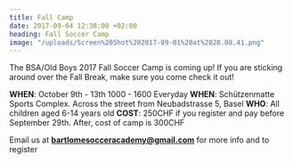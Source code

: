 ```yaml
---
title: Fall Camp
date: 2017-09-04 12:38:00 +02:00
heading: Fall Soccer Camp
image: "/uploads/Screen%20Shot%202017-09-01%20at%2020.08.41.png"
---
```


The BSA/Old Boys 2017 Fall Soccer Camp is coming up! If you are sticking around over the Fall Break, make sure you come check it out!

**WHEN**: October 9th - 13th 1000 - 1600 Everyday
**WHEN**: Schützenmatte Sports Complex. Across the street from Neubadstrasse 5, Basel
**WHO**: All children aged 6-14 years old
**COST**: 250CHF if you register and pay before September 29th. After, cost of camp is 300CHF

Email us at **bartlomesocceracademy@gmail.com** for more info and to register
